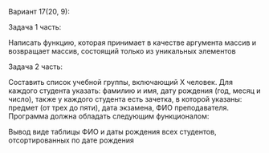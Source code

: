 Вариант 17(20, 9):
  
  Задача 1 часть:
      
   Написать функцию, которая принимает в качестве аргумента массив и возвращает массив, состоящий только из уникальных элементов
 
  Задача 2 часть:
  
   Составить список учебной группы, включающий Х человек. Для каждого студента указать: фамилию и имя, дату рождения (год, месяц и число), также у каждого студента есть зачетка,
   в которой указаны: предмет (от трех до пяти), дата экзамена, ФИО преподавателя.
   Программа должна обладать следующим функционалом:

   Вывод виде таблицы ФИО и даты рождения всех студентов, отсортированных по дате рождения
